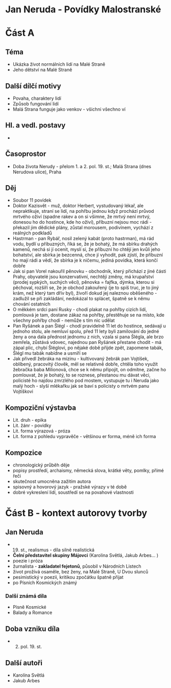 # Jan Neruda - Povídky Malostranské
# Část A

## Téma
- Ukázka život normálních lidí na Malé Straně
- Jeho dětství na Malé Straně
## Další dílčí motivy
- Povaha, charaktery lidí
- Způsob fungování lidí
- Malá Strana funguje jako venkov - všichni všechno ví
## Hl. a vedl. postavy
- 
## Časoprostor
- Doba života Nerudy - přelom 1. a 2. pol. 19. st.; Malá Strana (dnes Nerudova ulice), Praha
## Děj
- Soubor 11 povídek
- Doktor Kazisvět - muž, doktor Herbert, vystudovaný lékař, ale nepraktikuje, straní se lidí, na pohřbu jednou když prochází průvod mrtvého oživí (spadne rakev a on si všimne, že mrtvý není mrtvý, donesou ho do hostince, kde ho oživí), příbuzní nejsou moc rádi - překazil jim dědické plány, zůstal morousem, podivínem, vychází z reálných podkladů
- Hastrman - pan Rybář, nosil zelený kabát (proto hastrman), má rád vodu, bydlí u příbuzných, říká se, že je bohatý, že má sbírku drahých kamenů, nechá si jí ocenit, myslí si, že příbuzní ho chtějí jen kvůli jeho bohatství, ale sbírka je bezcenná, chce jí vyhodit, pak zjistí, že příbuzní ho mají rádi a vědí, že sbírka je k ničemu, jediná povídka, která končí dobře
- Jak si pan Vorel nakouřil pěnovku - obchodník, který přichází z jiné části Prahy, obyvatelé jsou konzervativní, nechtějí změny, má krupařství (prodej sypkých, suchých věcí), pěnovka = fajfka, dýmka, kterou si pěchoval, rozšíří se, že je obchod zakouřený (je to spíš truc, je to jiný krám, než který tam dřív byl), živoří dokud jej naleznou oběšeného - zadlužil se při zakládání, nedokázal to splácet, špatně se k němu chování ostatních
- O měkkém srdci paní Rusky - chodí plakat na pohřby cizích lidí, pomlouvá je tam, dostane zákaz na pohřby, přestěhuje se na místo, kde všechny pohřby chodí - nemůže s tím nic udělat
- Pan Ryšánek a pan Šlégl - chodí pravidelně 11 let do hostince, sedávají u jednoho stolu, ale nemluví spolu, před 11 lety byli zamilování do jedné ženy a ona dala přednost jednomu z nich, vzala si pana Šlégla, ale brzo zemřela, zůstává vdovec, najednou pan Ryšánek přestane chodit - má zápal plic, chybí Šléglovi, po nějaké době přijde zpět, zapomene tabák, Šlégl mu tabák nabídne a usmíří se
- Jak přivedl žebráka na mizinu - kultivovaný žebrák pan Vojtíšek, oblíbený, pracovitý člověk, měl se relativně dobře, chtěla toho využít žebračka baba Milionová, chce se k němu připojit, on odmítne, začne ho pomlouvat, že je bohatý, to se roznese, přestanou mu dávat věci, policisté ho najdou zmrzlého pod mostem, vystupuje tu i Neruda jako malý hoch - slyší mlékařku jak se baví s policisty o mrtvém panu Vojtíškovi
## Kompoziční výstavba
- Lit. druh - epika
- Lit. žánr - povídky
- Lit. forma výrazová - próza
- Lit. forma z pohledu vypravěče - většinou er forma, méně ich forma 
## Kompozice
- chronologický průběh děje
- popisy prostředí, archaismy, německá slova, krátké věty, pomlky, přímé řeči
- skutečnost umocněna zažitím autora
- spisovný a hovorový jazyk - pražské výrazy v té době
- dobré vykreslení lidí, soustředí se na povahové vlastnosti

# Část B - kontext autorovy tvorby
## Jan Neruda
- 19. st., realismus - díla silně realistická
- **Čelní představitel skupiny Májovci** (Karolina Světlá, Jakub Arbes... )
- poezie i próza
- žurnalista - **zakladatel fejetonů**, působil v Národních Listech
- život prožívá osaměle, bez ženy, na Malé Straně, U Dvou slunců
- pesimistický v poezii, kritikou zpočátku špatně přijat
- po Písních Kosmických známý
### Další známá díla
- Písně Kosmické
- Balady a Romance
## Doba vzniku díla
- 2. pol. 19. st.
## Další autoři
- Karolína Světlá
- Jakub Arbes